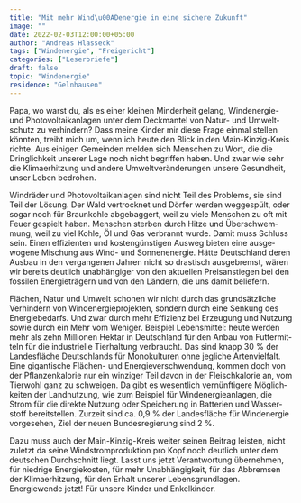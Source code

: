 ```yaml
---
title: "Mit mehr Wind\u00ADenergie in eine sichere Zukunft"
image: ""
date: 2022-02-03T12:00:00+05:00
author: "Andreas Hlasseck"
tags: ["Windenergie", "Freigericht"]
categories: ["Leserbriefe"]
draft: false
topic: "Windenergie"
residence: "Gelnhausen"
---
```


Papa, wo warst du, als es einer kleinen Min&shy;der&shy;heit gelang, Wind&shy;ener&shy;gie- und Photo&shy;vol&shy;taik&shy;an&shy;lagen unter dem Deckmantel von Natur- und Um&shy;welt&shy;schutz zu verhindern? Dass meine Kinder mir diese Frage einmal stellen könnten, treibt mich um, wenn ich heute den Blick in den Main-Kinzig-Kreis richte. Aus einigen Ge&shy;mein&shy;den melden sich Menschen zu Wort, die die Dringlichkeit unserer Lage noch nicht begriffen haben. Und zwar wie sehr die Kli&shy;ma&shy;er&shy;hit&shy;zung und andere Um&shy;welt&shy;ver&shy;ände&shy;run&shy;gen unsere Ge&shy;sund&shy;heit, unser Leben be&shy;dro&shy;hen.  

Windräder und Photo&shy;vol&shy;taik&shy;an&shy;lagen sind nicht Teil des Problems, sie sind Teil der Lö&shy;sung. Der Wald ver&shy;trock&shy;net und Dörfer wer&shy;den weg&shy;ge&shy;spült, oder sogar noch für Braun&shy;kohle ab&shy;ge&shy;bag&shy;gert, weil zu viele Men&shy;schen zu oft mit Feuer gespielt haben. Menschen sterben durch Hitze und Über&shy;schwem&shy;mung, weil zu viel Kohle, Öl und Gas ver&shy;brannt wurde. Damit muss Schluss sein. Einen ef&shy;fi&shy;zien&shy;ten und kos&shy;ten&shy;güns&shy;tigen Aus&shy;weg bieten eine aus&shy;ge&shy;wogene Mischung aus Wind- und Son&shy;nen&shy;en&shy;er&shy;gie. Hätte Deutsch&shy;land deren Aus&shy;bau in den ver&shy;gange&shy;nen Jahren nicht so drastisch aus&shy;ge&shy;bremst, wären wir bereits deutlich un&shy;ab&shy;hängig&shy;er von den aktuellen Preisanstiegen bei den fossilen Energieträgern und von den Ländern, die uns damit beliefern.  

Flächen, Natur und Umwelt schonen wir nicht durch das grund&shy;sätz&shy;liche Verhindern von Wind&shy;ener&shy;gie&shy;pro&shy;jekt&shy;en, sondern durch eine Senkung des Ener&shy;gie&shy;be&shy;darfs. Und zwar durch mehr Effi&shy;zienz bei Er&shy;zeu&shy;gung und Nut&shy;zung sowie durch ein Mehr vom Weniger. Bei&shy;spiel Lebensmittel: heute werden mehr als zehn Millionen Hek&shy;tar in Deutsch&shy;land für den Anbau von Fut&shy;ter&shy;mit&shy;teln für die industrielle Tier&shy;hal&shy;tung ver&shy;braucht. Das sind knapp 30 % der Lan&shy;des&shy;fläche Deutsch&shy;lands für Monokulturen ohne jegliche Artenvielfalt. Eine gigantische Flächen- und Ener&shy;gie&shy;ver&shy;schwen&shy;dung, kommen doch von der Pflanzenkalorie nur ein win&shy;ziger Teil davon in der Fleisch&shy;ka&shy;lo&shy;rie an, vom Tierwohl ganz zu schweigen. Da gibt es wesent&shy;lich vernünftigere Mög&shy;lich&shy;kei&shy;ten der Land&shy;nutzung, wie zum Beispiel für Wind&shy;ener&shy;gie&shy;an&shy;lagen, die Strom für die direkte Nutzung oder Speiche&shy;rung in Bat&shy;te&shy;rien und Was&shy;ser&shy;stoff bereitstellen. Zurzeit sind ca. 0,9 % der Landesfläche für Wind&shy;ener&shy;gie vor&shy;ge&shy;sehen, Ziel der neuen Bun&shy;des&shy;regierung sind 2 %.  

Dazu muss auch der Main-Kinzig-Kreis weiter seinen Beitrag leis&shy;ten, nicht zuletzt da seine Wind&shy;strom&shy;pro&shy;duk&shy;tion pro Kopf noch deutlich unter dem deutschen Durch&shy;schnitt liegt. Lasst uns jetzt Verantwortung über&shy;neh&shy;men, für niedrige Energiekosten, für mehr Un&shy;ab&shy;hängig&shy;keit, für das Abbremsen der Kli&shy;ma&shy;er&shy;hit&shy;zung, für den Erhalt unserer Lebens&shy;grund&shy;lagen. Energiewende jetzt! Für unsere Kinder und Enkelkinder.
